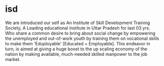 # isd
 We are introduced our self as An Institute of Skill Development Training Society, A Leading educational institute in Uttar Pradesh for last 03 yrs. Who share a common desire to bring about social change by empowering the unemployed and out-of-work youth by training them on vocational skills to make them 'Eduployable' [Educated + Employable].   This endeavor in turn, is aimed at giving a huge boost to the up scaling economy of the nation by making available, much-needed skilled manpower to the job market.  
